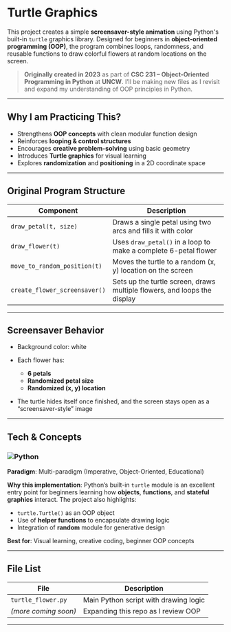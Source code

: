 # Turtle Graphics

This project creates a simple **screensaver-style animation** using Python's built-in `turtle` graphics library. Designed for beginners in **object-oriented programming (OOP)**, the program combines loops, randomness, and reusable functions to draw colorful flowers at random locations on the screen.

> **Originally created in 2023** as part of **CSC 231 – Object-Oriented Programming in Python** at **UNCW**.
> I’ll be making new files as I revisit and expand my understanding of OOP principles in Python.

---

## Why I am Practicing This?

* Strengthens **OOP concepts** with clean modular function design
* Reinforces **looping & control structures**
* Encourages **creative problem-solving** using basic geometry
* Introduces **Turtle graphics** for visual learning
* Explores **randomization** and **positioning** in a 2D coordinate space

---

## Original Program Structure

| Component                     | Description                                                              |
| ----------------------------- | ------------------------------------------------------------------------ |
| `draw_petal(t, size)`         | Draws a single petal using two arcs and fills it with color              |
| `draw_flower(t)`              | Uses `draw_petal()` in a loop to make a complete 6-petal flower          |
| `move_to_random_position(t)`  | Moves the turtle to a random (x, y) location on the screen               |
| `create_flower_screensaver()` | Sets up the turtle screen, draws multiple flowers, and loops the display |

---

## Screensaver Behavior

* Background color: white
* Each flower has:

  * **6 petals**
  * **Randomized petal size**
  * **Randomized (x, y) location**
* The turtle hides itself once finished, and the screen stays open as a “screensaver-style” image

---

## Tech & Concepts

### ![Python](https://img.shields.io/badge/python-3670A0?style=flat-square\&logo=python\&logoColor=ffdd54)

**Paradigm**: Multi-paradigm (Imperative, Object-Oriented, Educational)

**Why this implementation**:
Python’s built-in `turtle` module is an excellent entry point for beginners learning how **objects**, **functions**, and **stateful graphics** interact. The project also highlights:

* `turtle.Turtle()` as an OOP object
* Use of **helper functions** to encapsulate drawing logic
* Integration of **random** module for generative design

**Best for**: Visual learning, creative coding, beginner OOP concepts

---


## File List

| File                 | Description                           |
| -------------------- | ------------------------------------- |
| `turtle_flower.py`   | Main Python script with drawing logic |
| *(more coming soon)* | Expanding this repo as I review OOP   |

---
